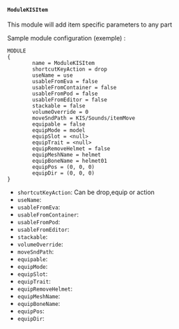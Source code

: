 #### `ModuleKISItem`

This module will add item specific parameters to any part 

Sample module configuration (exemple) :
```
MODULE
{
        name = ModuleKISItem
        shortcutKeyAction = drop
        useName = use
        usableFromEva = false
        usableFromContainer = false
        usableFromPod = false
        usableFromEditor = false
        stackable = false
        volumeOverride = 0
        moveSndPath = KIS/Sounds/itemMove
        equipable = false
        equipMode = model
        equipSlot = <null>
        equipTrait = <null>
        equipRemoveHelmet = false
        equipMeshName = helmet
        equipBoneName = helmet01
        equipPos = (0, 0, 0)
        equipDir = (0, 0, 0)
}
```

- `shortcutKeyAction`: Can be drop,equip or action
- `useName`: 
- `usableFromEva`: 
- `usableFromContainer`: 
- `usableFromPod`: 
- `usableFromEditor`: 
- `stackable`: 
- `volumeOverride`: 
- `moveSndPath`: 
- `equipable`:
- `equipMode`: 
- `equipSlot`: 
- `equipTrait`: 
- `equipRemoveHelmet`: 
- `equipMeshName`: 
- `equipBoneName`: 
- `equipPos`: 
- `equipDir`: 